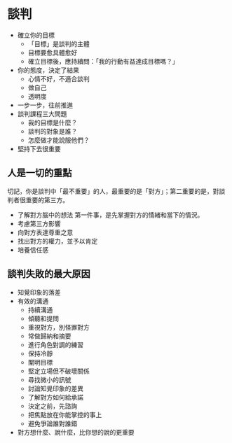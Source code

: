 # 談判
  * 確立你的目標
    * 「目標」是談判的主體
    * 目標要愈具體愈好
    * 確立目標後，應持續問：「我的行動有益達成目標嗎？」
  * 你的態度，決定了結果
    * 心情不好，不適合談判
    * 做自己
    * 透明度
  * 一步一步，往前推進
  * 談判課程三大問題
    * 我的目標是什麼？
    * 談判的對象是誰？
    * 怎麼做才能說服他們？
  * 堅持下去很重要
    
 ## 人是一切的重點
  切記，你是談判中「最不重要」的人，最重要的是「對方」；第二重要的是，對談判者很重要的第三方。
  
  * 了解對方腦中的想法
    第一件事，是先掌握對方的情緒和當下的情況。
  * 考慮第三方影響
  * 向對方表達尊重之意
  * 找出對方的權力，並予以肯定
  * 培養信任感
  
 ## 談判失敗的最大原因
  * 知覺印象的落差
  * 有效的溝通
    * 持續溝通
    * 傾聽和提問
    * 重視對方，別怪罪對方
    * 常做歸納和摘要
    * 進行角色對調的練習
    * 保持冷靜
    * 闡明目標
    * 堅定立場但不破壞關係
    * 尋找微小的訊號
    * 討論知覺印象的差異
    * 了解對方如何給承諾
    * 決定之前，先諮詢
    * 把焦點放在你能掌控的事上
    * 避免爭論誰對誰錯
  * 對方想什麼、說什麼，比你想的說的更重要
  
  
  

